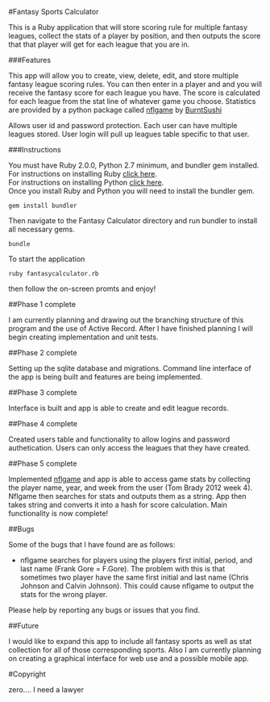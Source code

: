 #Fantasy Sports Calculator


This is a Ruby application that will store scoring rule for multiple fantasy leagues, collect the stats of a player by position, and then outputs the score that that player will get for each league that you are in.

###Features

This app will allow you to create, view, delete, edit, and store multiple fantasy league scoring rules. You can then enter in a player and and you will receive the fantasy score for each league you have. The score is calculated for each league from the stat line of whatever game you choose. Statistics are provided by a python package called [nflgame](https://github.com/BurntSushi/nflgame) by [BurntSushi](https://github.com/BurntSushi)

Allows user id and password protection. Each user can have multiple leagues stored. User login will pull up leagues table specific to that user.

###Instructions

You must have Ruby 2.0.0, Python 2.7 minimum, and bundler gem installed.<br />
For instructions on installing Ruby [click here](http://www.ruby-lang.org/en/downloads/).<br />
For instructions on installing Python [click here](http://wiki.python.org/moin/BeginnersGuide/Download).<br />
Once you install Ruby and Python you will need to install the bundler gem.

`gem install bundler`

Then navigate to the Fantasy Calculator directory and run bundler to install all necessary gems.

`bundle`

To start the application 

`ruby fantasycalculator.rb`

then follow the on-screen promts and enjoy!




##Phase 1 complete


I am currently planning and drawing out the branching structure of this program and the use of Active Record. After I have finished planning I will begin creating implementation and unit tests.

##Phase 2 complete

Setting up the sqlite database and migrations. Command line interface of the app is being built and features are being implemented.

##Phase 3 complete

Interface is built and app is able to create and edit league records.

##Phase 4 complete

Created users table and functionality to allow logins and password authetication. Users can only access the leagues that they have created.

##Phase 5 complete

Implemented [nflgame](https://github.com/BurntSushi/nflgame) and app is able to access game stats by collecting the player name, year, and week from the user (Tom Brady 2012
week 4). Nflgame then searches for stats and outputs them as a string. App then takes string and converts it into a hash for score calculation. Main functionality is now complete!

##Bugs

Some of the bugs that I have found are as follows:
    <ul>
    <li>nflgame searches for players using the players first initial, period, and last name (Frank Gore = F.Gore). The problem with this is that sometimes two player have the same first initial and last name (Chris Johnson and Calvin Johnson). This could cause nflgame to output the stats for the wrong player.</li>
    </ul>
Please help by reporting any bugs or issues that you find.

##Future

I would like to expand this app to include all fantasy sports as well as stat collection for all of those corresponding sports. Also I am currently planning on creating a graphical interface for web use and a possible mobile app.



#Copyright

zero....
I need a lawyer
